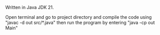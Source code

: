 Written in Java JDK 21.

Open terminal and go to project directory and compile the code using "javac -d out src/*.java" then run the program by entering "java -cp out Main"
